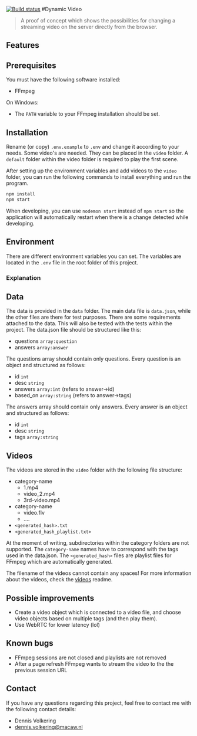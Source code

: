 [![Build status](https://dev.azure.com/MacawInteractive/DynamicVideo/_apis/build/status/DynamicVideo-CI)](https://dev.azure.com/MacawInteractive/DynamicVideo/_build/latest?definitionId=15)
#Dynamic Video
> A proof of concept which shows the possibilities for changing a streaming video on the server directly from the browser.

## Features


## Prerequisites
You must have the following software installed:
- FFmpeg

On Windows:
- The `PATH` variable to your FFmpeg installation should be set.

## Installation
Rename (or copy) `.env.example` to `.env` and change it according to your needs.
Some video's are needed. They can be placed in the `video` folder. A `default` folder within the video folder is required to play the first scene.

After setting up the environment variables and add videos to the `video` folder, you can run the following commands to
install everything and run the program.
```bash
npm install
npm start
```

When developing, you can use `nodemon start` instead of `npm start` so the application will automatically
restart when there is a change detected while developing.

## Environment
There are different environment variables you can set. The variables are located in the `.env` file in the root folder of this project.

### Explanation


## Data
The data is provided in the `data` folder. The main data file is `data.json`, while the other files are there for test purposes.
There are some requirements attached to the data. This will also be tested with the tests within the project.
The data.json file should be structured like this:
- questions `array:question`
- answers `array:answer`

The questions array should contain only questions. Every question is an object and structured as follows:
- id `int`
- desc `string`
- answers `array:int` (refers to answer->id)
- based_on `array:string` (refers to answer->tags)

The answers array should contain only answers. Every answer is an object and structured as follows:
- id `int`
- desc `string`
- tags `array:string`

## Videos
The videos are stored in the `video` folder with the following file structure:
- category-name
    - 1.mp4
    - video_2.mp4
    - 3rd-video.mp4
- category-name
    - video.flv
    - ....
- `<generated_hash>.txt`
- `<generated_hash_playlist.txt>`

At the moment of writing, subdirectories within the category folders are not supported.
The `category-name` names have to correspond with the tags used in the data.json.
The `<generated_hash>` files are playlist files for FFmpeg which are automatically generated.

The filename of the videos cannot contain any spaces!
For more information about the videos, check the [videos](videos.md) readme.

## Possible improvements
- Create a video object which is connected to a video file, and choose video objects based on multiple tags (and then play them).
- Use WebRTC for lower latency (lol)

## Known bugs
- FFmpeg sessions are not closed and playlists are not removed
- After a page refresh FFmpeg wants to stream the video to the the previous session URL

## Contact
If you have any questions regarding this project, feel free to contact me with the following contact details:
- Dennis Volkering
- dennis.volkering@macaw.nl